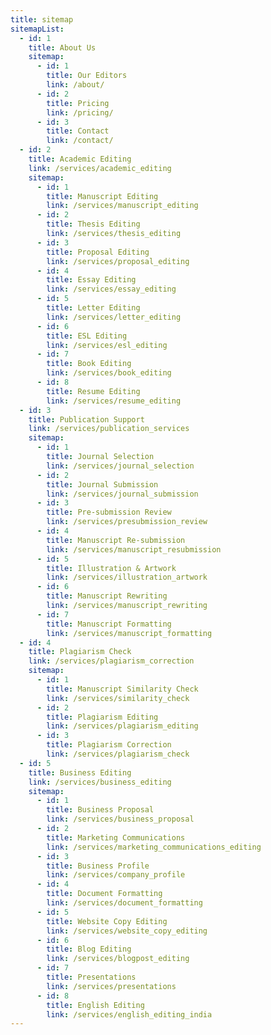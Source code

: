 ```yaml
---
title: sitemap
sitemapList:
  - id: 1
    title: About Us
    sitemap:
      - id: 1
        title: Our Editors
        link: /about/
      - id: 2
        title: Pricing
        link: /pricing/
      - id: 3
        title: Contact
        link: /contact/
  - id: 2
    title: Academic Editing
    link: /services/academic_editing
    sitemap:
      - id: 1
        title: Manuscript Editing
        link: /services/manuscript_editing
      - id: 2
        title: Thesis Editing
        link: /services/thesis_editing
      - id: 3
        title: Proposal Editing
        link: /services/proposal_editing
      - id: 4
        title: Essay Editing
        link: /services/essay_editing
      - id: 5
        title: Letter Editing
        link: /services/letter_editing
      - id: 6
        title: ESL Editing
        link: /services/esl_editing
      - id: 7
        title: Book Editing
        link: /services/book_editing
      - id: 8
        title: Resume Editing
        link: /services/resume_editing
  - id: 3
    title: Publication Support
    link: /services/publication_services
    sitemap:
      - id: 1
        title: Journal Selection
        link: /services/journal_selection
      - id: 2
        title: Journal Submission
        link: /services/journal_submission
      - id: 3
        title: Pre-submission Review
        link: /services/presubmission_review
      - id: 4
        title: Manuscript Re-submission
        link: /services/manuscript_resubmission
      - id: 5
        title: Illustration & Artwork
        link: /services/illustration_artwork
      - id: 6
        title: Manuscript Rewriting
        link: /services/manuscript_rewriting
      - id: 7
        title: Manuscript Formatting
        link: /services/manuscript_formatting
  - id: 4
    title: Plagiarism Check
    link: /services/plagiarism_correction
    sitemap:
      - id: 1
        title: Manuscript Similarity Check
        link: /services/similarity_check
      - id: 2
        title: Plagiarism Editing
        link: /services/plagiarism_editing
      - id: 3
        title: Plagiarism Correction
        link: /services/plagiarism_check
  - id: 5
    title: Business Editing
    link: /services/business_editing
    sitemap:
      - id: 1
        title: Business Proposal
        link: /services/business_proposal
      - id: 2
        title: Marketing Communications
        link: /services/marketing_communications_editing
      - id: 3
        title: Business Profile
        link: /services/company_profile
      - id: 4
        title: Document Formatting
        link: /services/document_formatting
      - id: 5
        title: Website Copy Editing
        link: /services/website_copy_editing
      - id: 6
        title: Blog Editing
        link: /services/blogpost_editing
      - id: 7
        title: Presentations
        link: /services/presentations
      - id: 8
        title: English Editing
        link: /services/english_editing_india
---
```


